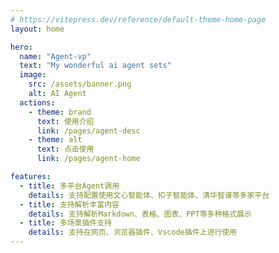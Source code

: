 ```yaml
---
# https://vitepress.dev/reference/default-theme-home-page
layout: home

hero:
  name: "Agent-vp"
  text: "My wonderful ai agent sets"
  image:
    src: /assets/banner.png
    alt: AI Agent
  actions:
    - theme: brand
      text: 使用介绍
      link: /pages/agent-desc
    - theme: alt
      text: 点击使用
      link: /pages/agent-home

features:
  - title: 多平台Agent调用
    details: 支持配置使用文心智能体、扣子智能体、清华智谱等多家平台
  - title: 支持解析丰富内容
    details: 支持解析Markdown、表格、图表、PPT等多种格式展示
  - title: 多场景插件支持
    details: 支持在网页、浏览器插件、Vscode插件上进行使用
---
```



